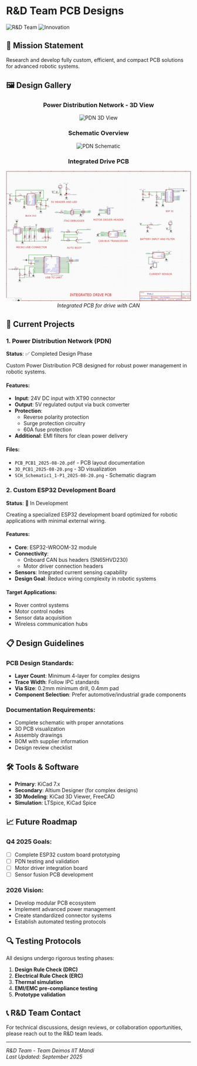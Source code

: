 # R&D Team PCB Designs

![R&D Team](https://img.shields.io/badge/R&D-Team-purple?style=for-the-badge)
![Innovation](https://img.shields.io/badge/Innovation-First-blue?style=for-the-badge)

## 🔬 Mission Statement
Research and develop fully custom, efficient, and compact PCB solutions for advanced robotic systems.

## 🖼️ Design Gallery

<div align="center">

### Power Distribution Network - 3D View
![PDN 3D View](Power%20Distribution/3D_PCB1_2025-08-20.png)

### Schematic Overview
![PDN Schematic](Power%20Distribution/SCH_Schematic1_1-P1_2025-08-20.png)

### Integrated Drive PCB
![Integrated Drive PCB schematic](ESP32%20Custom%20Boards/ESP32-schematic.jpg)
*Integrated PCB for drive with CAN*

</div>

## 🚀 Current Projects

### 1. Power Distribution Network (PDN)
**Status**: ✅ Completed Design Phase

Custom Power Distribution PCB designed for robust power management in robotic systems.

#### Features:
- **Input**: 24V DC input with XT90 connector
- **Output**: 5V regulated output via buck converter
- **Protection**: 
  - Reverse polarity protection
  - Surge protection circuitry
  - 60A fuse protection
- **Additional**: EMI filters for clean power delivery

#### Files:
- `PCB_PCB1_2025-08-20.pdf` - PCB layout documentation
- `3D_PCB1_2025-08-20.png` - 3D visualization
- `SCH_Schematic1_1-P1_2025-08-20.png` - Schematic diagram

### 2. Custom ESP32 Development Board
**Status**: 🔄 In Development

Creating a specialized ESP32 development board optimized for robotic applications with minimal external wiring.

#### Features:
- **Core**: ESP32-WROOM-32 module
- **Connectivity**: 
  - Onboard CAN bus headers (SN65HVD230)
  - Motor driver connection headers
- **Sensors**: Integrated current sensing capability
- **Design Goal**: Reduce wiring complexity in robotic systems

#### Target Applications:
- Rover control systems
- Motor control nodes
- Sensor data acquisition
- Wireless communication hubs

## 📋 Design Guidelines

### PCB Design Standards:
- **Layer Count**: Minimum 4-layer for complex designs
- **Trace Width**: Follow IPC standards
- **Via Size**: 0.2mm minimum drill, 0.4mm pad
- **Component Selection**: Prefer automotive/industrial grade components

### Documentation Requirements:
- Complete schematic with proper annotations
- 3D PCB visualization
- Assembly drawings
- BOM with supplier information
- Design review checklist

## 🛠️ Tools & Software

- **Primary**: KiCad 7.x
- **Secondary**: Altium Designer (for complex designs)
- **3D Modeling**: KiCad 3D Viewer, FreeCAD
- **Simulation**: LTSpice, KiCad Spice

## 📈 Future Roadmap

### Q4 2025 Goals:
- [ ] Complete ESP32 custom board prototyping
- [ ] PDN testing and validation
- [ ] Motor driver integration board
- [ ] Sensor fusion PCB development

### 2026 Vision:
- Develop modular PCB ecosystem
- Implement advanced power management
- Create standardized connector systems
- Establish automated testing protocols

## 🔍 Testing Protocols

All designs undergo rigorous testing phases:
1. **Design Rule Check (DRC)**
2. **Electrical Rule Check (ERC)**
3. **Thermal simulation**
4. **EMI/EMC pre-compliance testing**
5. **Prototype validation**

## 📞 R&D Team Contact

For technical discussions, design reviews, or collaboration opportunities, please reach out to the R&D team leads.

---

*R&D Team - Team Deimos IIT Mandi*  
*Last Updated: September 2025*

